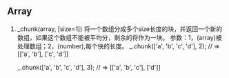 ## Array
1. _chunk(array, [size=1])
    将一个数组分成多个size长度的块，并返回一个新的数组，如果这个数组不能被平均分，剩余的将作为一块。
    参数：1，(array)被处理数组；2，(number),每个快的长度。
    _.chunk(['a', 'b', 'c', 'd'], 2);
    // => [['a', 'b'], ['c', 'd']]

    _.chunk(['a', 'b', 'c', 'd'], 3);
    // => [['a', 'b', 'c'], ['d']]